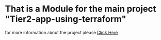 # That is a Module for the main project "Tier2-app-using-terraform"
for more information about the project please [Click Here](https://github.com/OmarHeshamGaballa/Tier2-app-using-terraform)
